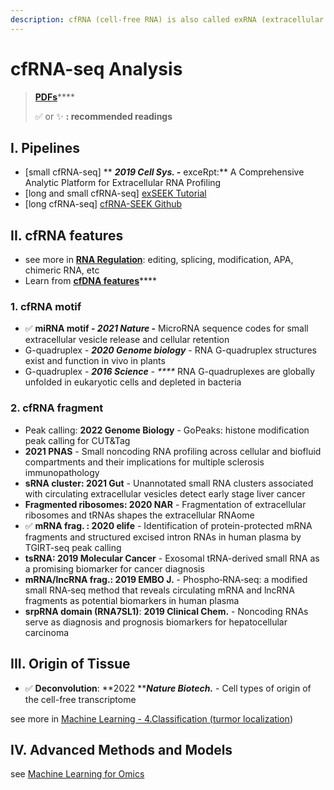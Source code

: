 ```yaml
---
description: cfRNA (cell-free RNA) is also called exRNA (extracellular RNA)
---
```


# cfRNA-seq Analysis

> [**PDFs**](https://cloud.tsinghua.edu.cn/d/07d2b19d6b284ebea5ea/?p=%2F1.%20Precision%20Medicine\&mode=list)****
>
> ✅ or ✨ **: recommended readings**

## I. Pipelines

* \[small cfRNA-seq] ** **_**2019 Cell Sys. -**_** exceRpt:** A Comprehensive Analytic Platform for Extracellular RNA Profiling
* \[long and small cfRNA-seq] [exSEEK Tutorial](https://lulab2.gitbook.io/teaching/part-v.-quiz/1.quiz\_exrna)
* \[long cfRNA-seq] [cfRNA-SEEK Github](https://lulab.github.io/cfRNA-SEEK/)&#x20;

## II. cfRNA features

* see more in [**RNA Regulation**](../../rna/postar.md): editing, splicing, modification, APA, chimeric RNA, etc
* Learn from [**cfDNA features**](cfDNA.md#ii.-cfdna-features)****

### 1. cfRNA motif

* ✅ **miRNA motif - **_**2021 Nature**_** -** MicroRNA sequence codes for small extracellular vesicle release and cellular retention
* G-quadruplex - _**2020 Genome biology**_ - RNA G-quadruplex structures exist and function in vivo in plants
* G-quadruplex - _**2016 Science** - ****_ RNA G-quadruplexes are globally unfolded in eukaryotic cells and depleted in bacteria

### 2. cfRNA fragment

* Peak calling: **2022 Genome Biology** - GoPeaks: histone modification peak calling for CUT\&Tag
* **2021 PNAS** - Small noncoding RNA profiling across cellular and biofluid compartments and their implications for multiple sclerosis immunopathology
* **sRNA cluster: 2021 Gut** - Unannotated small RNA clusters associated with circulating extracellular vesicles detect early stage liver cancer
* **Fragmented ribosomes: 2020 NAR** - Fragmentation of extracellular ribosomes and tRNAs shapes the extracellular RNAome
* ✅ **mRNA frag. :  2020 elife** - Identification of protein-protected mRNA fragments and structured excised intron RNAs in human plasma by TGIRT-seq peak calling
* **tsRNA: 2019 Molecular Cancer** - Exosomal tRNA-derived small RNA as a promising biomarker for cancer diagnosis
* **mRNA/lncRNA frag.: 2019 EMBO J.** - Phospho‐RNA‐seq: a modified small RNA‐seq method that reveals circulating mRNA and lncRNA fragments as potential biomarkers in human plasma
* **srpRNA domain (RNA7SL1)**: **2019 Clinical Chem.** - Noncoding RNAs serve as diagnosis and prognosis biomarkers for hepatocellular carcinoma

## III. Origin of Tissue

* ✅ **Deconvolution**: **2022 **_**Nature Biotech.**_ - Cell types of origin of the cell-free transcriptome

see more in [Machine Learning - 4.Classification (turmor localization](../../ai/deep-learning-for-omics/4.-classification.md))

## IV. Advanced Methods and Models

see [Machine Learning for Omics](../../ai/deep-learning-for-omics/)



